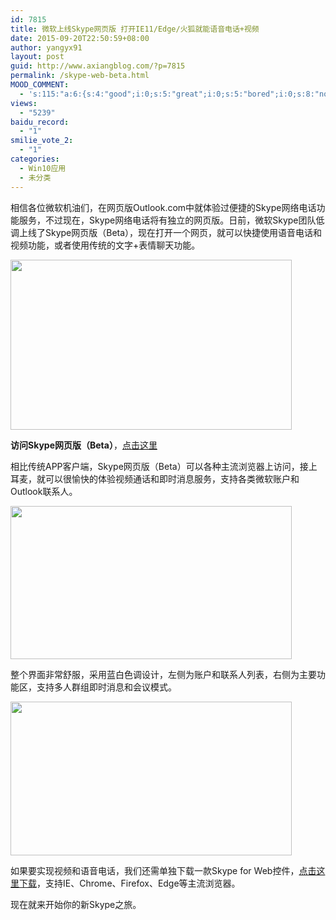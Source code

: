 ```yaml
---
id: 7815
title: 微软上线Skype网页版 打开IE11/Edge/火狐就能语音电话+视频
date: 2015-09-20T22:50:59+08:00
author: yangyx91
layout: post
guid: http://www.axiangblog.com/?p=7815
permalink: /skype-web-beta.html
MOOD_COMMENT:
  - 's:115:"a:6:{s:4:"good";i:0;s:5:"great";i:0;s:5:"bored";i:0;s:8:"nonsense";i:0;s:13:"notunderstand";i:0;s:7:"passing";i:0;}";'
views:
  - "5239"
baidu_record:
  - "1"
smilie_vote_2:
  - "1"
categories:
  - Win10应用
  - 未分类
---
```

相信各位微软机油们，在网页版Outlook.com中就体验过便捷的Skype网络电话功能服务，不过现在，Skype网络电话将有独立的网页版。日前，微软Skype团队低调上线了Skype网页版（Beta），现在打开一个网页，就可以快捷使用语音电话和视频功能，或者使用传统的文字+表情聊天功能。

<img loading="lazy" class="alignnone aligncenter" src="http://www.axiangblog.com/wp-content/uploads/2015/09/skype-web01.jpg" alt="" width="450" height="272" /> 

**访问Skype网页版（Beta）**，<a href="https://web.skype.com/" target="_blank" rel="nofollow" >点击这里</a>

相比传统APP客户端，Skype网页版（Beta）可以各种主流浏览器上访问，接上耳麦，就可以很愉快的体验视频通话和即时消息服务，支持各类微软账户和Outlook联系人。

<p style="text-align: left;">
  <img loading="lazy" class="alignnone aligncenter" src="http://www.axiangblog.com/wp-content/uploads/2015/09/skype-web02.jpg" alt="" width="450" height="245" />
</p>

整个界面非常舒服，采用蓝白色调设计，左侧为账户和联系人列表，右侧为主要功能区，支持多人群组即时消息和会议模式。

<p style="text-align: left;">
  <img loading="lazy" class="alignnone aligncenter" src="http://www.axiangblog.com/wp-content/uploads/2015/09/skype-web03.jpg" alt="" width="450" height="246" />
</p>

如果要实现视频和语音电话，我们还需单独下载一款Skype for Web控件，<a href="https://swx.cdn.skype.com/plugin/7.6.0.295/SkypeWebPlugin.msi" target="_blank" rel="nofollow" >点击这里下载</a>，支持IE、Chrome、Firefox、Edge等主流浏览器。

现在就来开始你的新Skype之旅。
